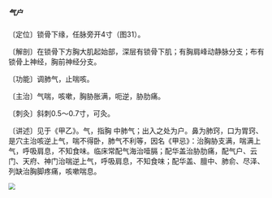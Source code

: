 #####  气户

〔定位〕锁骨下缘，任脉旁开4寸（图31）。

〔解剖〕在锁骨下方胸大肌起始部，深层有锁骨下肌；有胸肩峰动静脉分支；布有锁骨上神经，胸前神经分支。

〔功能〕调肺气，止喘咳。

〔主治〕气喘，咳嗽，胸胁胀满，呃逆，胁肋痛。    

〔刺灸〕斜刺0.5〜0.7寸，可灸。

〔讲述〕见于《甲乙》。气，指胸 中肺气；出入之处为户。鼻为肺窍，口为胃窍、是穴主治咳逆上气，喘不得卧，肺气不利等，因名《甲忌》：治胸胁支满，喘满上气，呼吸肩息，不知食味。临床常配气海治噎膈；配华盖治胁肋痛，配气户、云门、天府、神门治喘逆上气，呼吸肩息，不知食味；配华盖、膻中、肺俞、尽泽、列缺治胸脚疼痛，咳嗽喘息。

<img src="img/图31.jpg" style="zoom:80%;" />
